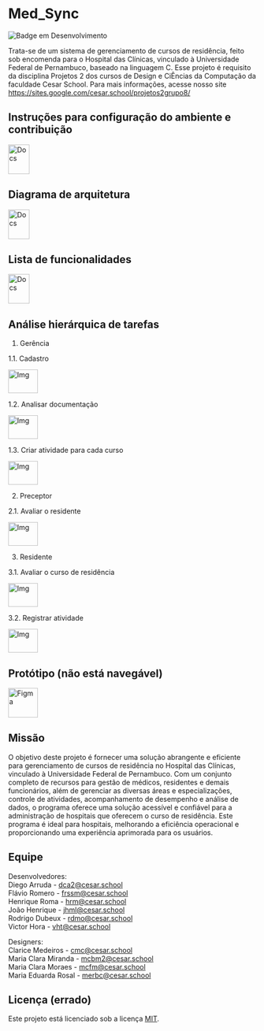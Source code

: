 # Med_Sync
![Badge em Desenvolvimento](http://img.shields.io/static/v1?label=STATUS&message=EM%20DESENVOLVIMENTO&color=GREEN&style=flat-square)

Trata-se de um sistema de gerenciamento de cursos de residência, feito sob encomenda para o Hospital das Clínicas, vinculado à Universidade Federal de Pernambuco, baseado na linguagem C. Esse projeto é requisito da disciplina Projetos 2 dos cursos de Design e CiÊncias da Computação da faculdade Cesar School.
Para mais informações, acesse nosso site https://sites.google.com/cesar.school/projetos2grupo8/

## Instruções para configuração do ambiente e contribuição

<a href="https://docs.google.com/document/d/1zgW1Qm1ksYEiZjDiNZFTW7DR-mw3O8TJXq5FpQQWCwE/edit?usp=sharing"><img src="https://upload.wikimedia.org/wikipedia/commons/thumb/0/01/Google_Docs_logo_%282014-2020%29.svg/1481px-Google_Docs_logo_%282014-2020%29.svg.png" alt="Docs" style="width:43px;height:60px;"></a>

## Diagrama de arquitetura

<a href="https://drive.google.com/file/d/1u5yfisWmy6l0h9ArIl9J9q592ADugDLY/view?usp=sharing"><img src="https://upload.wikimedia.org/wikipedia/commons/thumb/8/87/PDF_file_icon.svg/267px-PDF_file_icon.svg.png?20220802235851" alt="Docs" style="width:43px;height:60px;"></a>

## Lista de funcionalidades

<a href="https://docs.google.com/spreadsheets/d/10uOY_DCaoDYrdxZDZ4fyZfzAMUXn5Zl84jKzv7qkbgE/edit?usp=sharing"><img src="https://upload.wikimedia.org/wikipedia/commons/thumb/3/30/Google_Sheets_logo_%282014-2020%29.svg/49px-Google_Sheets_logo_%282014-2020%29.svg.png?20201024100414" alt="Docs" style="width:43px;height:60px;"></a>

## Análise hierárquica de tarefas

1. Gerência

1.1. Cadastro

<a href="https://drive.google.com/file/d/1CGpuJF8MU5eyjTgAUhl29EA0ZItlDxr5/view?usp=sharing"><img src="https://icon-library.com/images/img-icon/img-icon-11.jpg" alt="Img" style="width:60px;height:48px;"></a>

1.2. Analisar documentação

<a href="https://drive.google.com/file/d/1wv_OkL4sm4Ri_idZhz32auScqjIY8w62/view?usp=sharing"><img src="https://icon-library.com/images/img-icon/img-icon-11.jpg" alt="Img" style="width:60px;height:48px;"></a>

1.3. Criar atividade para cada curso

<a href="https://drive.google.com/file/d/1eTawF8hTavk6DqtvLi87pj7G2Gu0Dbzp/view?usp=sharing"><img src="https://icon-library.com/images/img-icon/img-icon-11.jpg" alt="Img" style="width:60px;height:48px;"></a>

2. Preceptor

2.1. Avaliar o residente

<a href="https://drive.google.com/file/d/1BY7dyfp3-shcSV4E1IfKwot9qNN25sNW/view?usp=sharing"><img src="https://icon-library.com/images/img-icon/img-icon-11.jpg" alt="Img" style="width:60px;height:48px;"></a>

3. Residente

3.1. Avaliar o curso de residência

<a href="https://drive.google.com/file/d/1QJpNMSIqFfI_Vl4EFaC8zk-ghIo_I8Ju/view?usp=sharing"><img src="https://icon-library.com/images/img-icon/img-icon-11.jpg" alt="Img" style="width:60px;height:48px;"></a>

3.2. Registrar atividade

<a href="https://drive.google.com/file/d/14g0zjgaBcAKlbPHYevz7pM9lU7YJaX_w/view?usp=sharing"><img src="https://icon-library.com/images/img-icon/img-icon-11.jpg" alt="Img" style="width:60px;height:48px;"></a>

## Protótipo (não está navegável)

<a href="https://www.figma.com/proto/6RPhV3wnzRnoMxob7Iezlr/PROJETOS-2?type=design&node-id=1-44&scaling=scale-down&page-id=1%3A2&starting-point-node-id=1%3A44"><img src="https://logospng.org/download/figma/figma-1024.png" alt="Figma" style="width:60px;height:60px;"></a>

## Missão
O objetivo deste projeto é fornecer uma solução abrangente e eficiente para gerenciamento de cursos de residência no Hospital das Clínicas, vinculado à Universidade Federal de Pernambuco. Com um conjunto completo de recursos para gestão de médicos, residentes e demais funcionários, além de gerenciar as diversas áreas e especializações, controle de atividades, acompanhamento de desempenho e análise de dados, o programa oferece uma solução acessível e confiável para a administração de hospitais que oferecem o curso de residência. Este programa é ideal para hospitais, melhorando a eficiência operacional e proporcionando uma experiência aprimorada para os usuários.

## Equipe

Desenvolvedores:<br/>
Diego Arruda - dca2@cesar.school<br/> 
Flávio Romero - frssm@cesar.school<br/> 
Henrique Roma - hrm@cesar.school<br/>
João Henrique - jhml@cesar.school<br/> 
Rodrigo Dubeux - rdmo@cesar.school<br/>
Victor Hora - vht@cesar.school

Designers:<br/>
Clarice Medeiros - cmc@cesar.school<br/> 
Maria Clara Miranda - mcbm2@cesar.school<br/> 
Maria Clara Moraes - mcfm@cesar.school<br/>
Maria Eduarda Rosal - merbc@cesar.school<br/> 

## Licença (errado)
Este projeto está licenciado sob a licença [MIT](https://github.com/flavio-muniz/MALO---fds-2023.1/blob/main/LICENSE).
